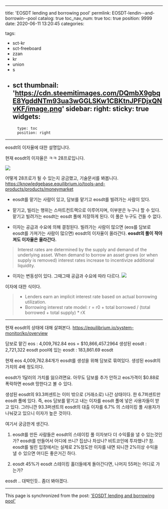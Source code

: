 
---
title: 'EOSDT lending and borrowing pool'
permlink: EOSDT-lendin--and-borrowin--pool
catalog: true
toc_nav_num: true
toc: true
position: 9999
date: 2020-06-11 13:20:45
categories:

tags:
- sct-kr
- sct-freeboard
- zzan
- kr
- union
- s
- sct
thumbnail: 'https://cdn.steemitimages.com/DQmbX9gbqE8YgddNTm93ua3wGGLSKw1CBKtnJPFDjxQNvKF/image.png'
sidebar:
    right:
        sticky: true
widgets:
    -
        type: toc
        position: right
---


eosdt의 이자율에 대한 설명입니다.

현재 eosdt의 이자율은 ㅋㅋ 28프로입니다.

![](https://cdn.steemitimages.com/DQmbX9gbqE8YgddNTm93ua3wGGLSKw1CBKtnJPFDjxQNvKF/image.png)

어떻게 28프로가 될 수 있는지 궁금했고, 기술문서를 봐봅니다.
https://knowledgebase.equilibrium.io/tools-and-products/products/moneymarket


* eosdt를 맡기는 사람이 있고, 담보를 맡기고 eosdt를 빌려가는 사람이 있다.

* 맡기고, 빌리는 행위는 스마트컨트랙으로 이루어지며, 이부분은 누구나 할 수 있다. 맡기고 빌려가는 eosdt는 eosdt 풀에 저장하게 된다. 이 풀은 누구도 건들 수 없다. 

* 이자는 공급과 수요에 의해 결정된다. 빌려가는 사람이 많으면 (eos를 담보로 eosdt를 가져가는 사람이 많으면) eosdt의 이자율이 올라간다. **eosdt의 풀이 작아져도 이자율은 올라간다.**

> Interest rates are determined by the supply and demand of the underlying asset. When demand to borrow an asset grows (or when supply is removed) interest rates increase to incentivize additional liquidity.

* 이자는 변동성이 있다. 그때그때 공급과 수요에 따라 다르다.
![](https://cdn.steemitimages.com/DQmPojQPHDxf3Rmvs5v8q9pfdqnpvWjX4v5EAfLbCDsE6JB/image.png)


이자에 대한 식이다.


> * Lenders earn an implicit interest rate based on actual borrowing utilization.
> * Borrowing interest rate model: 
r = r0 + total borrowed / (total borrowed + total supply) * rX

---

현재 eosdt의 상태에 대해 살펴본다.
https://equilibrium.io/system-monitor/ko/overview

담보로 맡긴 eos : 4,009,762.84 eos = $10,866,457.2964
생성된 eosdt : 2,721,322 eosdt
pool에 있는 eosdt : 183,861.69 eosdt

현재 eos 4,009,762.84개가 eosdt를 생성을 위해 담보로 묶여있다.
생성된 eosdt의 가치의 4배 정도이다.

eosdt가 1달러의 가치를 잃으려면요. 아무도 담보를 추가 안하고 eos가격이 $0.88로 폭락하면 eosdt 망한다고 볼 수 있다.

생성된 eosdt의 93.3퍼센트는 이미 밖으로 (거래소로) 나간 상태이다. 한 6.7퍼센트만 eosdt 풀에 있다.  즉, eos 담보를 맡기고 내는 이자를 eosdt 풀에 넣은 사용자들이 받고 있다. 그러니깐 93.3퍼센트의 eosdt의 대출 이자를 6.7% 의 스테이킹 풀 사용자가 나눠갖고 있으니 이자가 높은 것이다.

여기서 궁금한게 생긴다. 

1) eosdt를 만든 사람들은 eosdt의 스테이킹 풀 이자보다 더 수익률을 낼 수 있는것인가? eosdt를 만들어서 어디에 쓰니? 집샀나 차샀나? 비트코인에 투자했나? 참. eosdt를 빌린 입장에서는 실제로 2%정도만 이자를 내면 되니깐 2%이상 수익을 낼 수 있으면 어디든 좋은거긴 하다.

2) eosdt 45%가 eosdt 스테이킹 홀더들에게 돌아간다면, 나머지 55퍼는 어디로 가는가?

eosdt ..
대박인듯..
좀더 봐야겠다.

- - -

This page is synchronized from the post: ['EOSDT lending and borrowing pool'](https://steempeak.com/@jacobyu/eosdt-lending-and-borrowing-pool)
